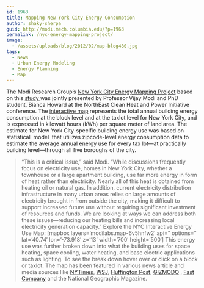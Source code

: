 ```yaml
---
id: 1963
title: Mapping New York City Energy Consumption
author: shaky-sherpa
guid: http://modi.mech.columbia.edu/?p=1963
permalink: /nyc-energy-mapping-project/
image:
  - /assets/uploads/blog/2012/02/map-blog480.jpg
tags:
  - News
  - Urban Energy Modeling
  - Energy Planning
  - Map
---
```

The Modi Research Group&#8217;s [New York City Energy Mapping Project][1] based on this [study ][2]was jointly presented by Professor Vijay Modi and PhD student, Bianca Howard at the NorthEast Clean Heat and Power Initiative conference. The [interactive map][3] represents the total annual building energy consumption at the block level and at the taxlot level for New York City<!--more-->, and is expressed in kilowatt hours (kWh) per square meter of land area. The estimate for New York City-specific building energy use was based on statistical  model  that utilizes zipcode-level energy consumption data to estimate the average annual energy use for every tax lot—at practically building level—through all five boroughs of the city. 

> “This is a critical issue,” said Modi. “While discussions frequently focus on electricity use, homes in New York City, whether a townhouse or a large apartment building, use far more energy in form of heat rather than electricity. Nearly all of this heat is obtained from heating oil or natural gas. In addition, current electricity distribution infrastructure in many urban areas relies on large amounts of electricity brought in from outside the city, making it difficult to support increased future use without requiring significant investment of resources and funds. We are looking at ways we can address both these issues—reducing our heating bills and increasing local electricity generation capacity.” Explore the NYC Interactive Energy Use Map: [mapbox layers=&#8217;modilabs.map-6v5hnfw2&#8242; api=&#8221; options=&#8221; lat=&#8217;40.74&#8242; lon=&#8217;-73.918&#8242; z=&#8217;13&#8217; width=&#8217;700&#8242; height=&#8217;500&#8242;] This energy use was further broken down into what the building uses for space heating, space cooling, water heating, and base electric applications such as lighting. To see the break down hover over or click on a block or taxlot. The map has been featured in various news article and media sources like [NYTimes][4], [WSJ][5], [Huffington Post][6], [GIZMODO][7] , [Fast Company][8] and the National Geographic Magazine.

 [1]: http://sel.columbia.edu/nycenergy
 [2]: http://www.sciencedirect.com/science/article/pii/S037877881100524X
 [3]: http://sel.columbia.edu/nycenergy/
 [4]: http://green.blogs.nytimes.com/2012/01/31/is-your-building-gobbling-energy/
 [5]: http://blogs.wsj.com/metropolis/2012/02/01/new-york-city-energy-use-all-over-the-map/
 [6]: http://www.huffingtonpost.com/2012/02/02/new-york-city-energy-interactive-map_n_1249856.html
 [7]: http://gizmodo.com/5882542/new-york-citys-energy-consumption-mapped-out-building+by+building
 [8]: http://www.fastcodesign.com/1669351/a-mind-blowing-map-of-energy-consumption-in-every-single-nyc-building
